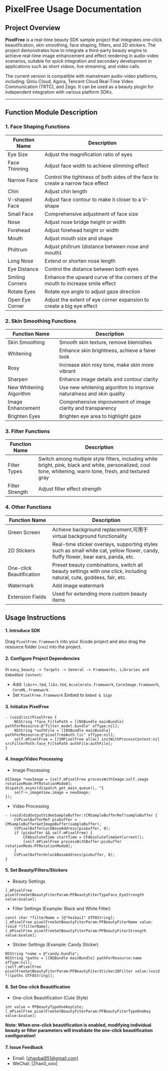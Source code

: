 # PixelFree Usage Documentation

## Project Overview

**PixelFree** is a real-time beauty SDK sample project that integrates one-click beautification, skin smoothing, face shaping, filters, and 2D stickers. The project demonstrates how to integrate a third-party beauty engine to achieve real-time image enhancement and effect rendering in audio-video scenarios, suitable for quick integration and secondary development in applications such as short videos, live streaming, and video calls.

The current version is compatible with mainstream audio-video platforms, including: Qiniu Cloud, Agora, Tencent Cloud Real-Time Video Communication (TRTC), and Zego. It can be used as a beauty plugin for independent integration with various platform SDKs.

---

## Function Module Description

### 1. Face Shaping Functions

| Function Name | Description |
|---------------|-------------|
| Eye Size | Adjust the magnification ratio of eyes |
| Face Thinning | Adjust face width to achieve slimming effect |
| Narrow Face | Control the tightness of both sides of the face to create a narrow face effect |
| Chin | Adjust chin length |
| V-shaped Face | Adjust face contour to make it closer to a V-shape |
| Small Face | Comprehensive adjustment of face size |
| Nose | Adjust nose bridge height or width |
| Forehead | Adjust forehead height or width |
| Mouth | Adjust mouth size and shape |
| Philtrum | Adjust philtrum (distance between nose and mouth) |
| Long Nose | Extend or shorten nose length |
| Eye Distance | Control the distance between both eyes |
| Smiling Corners | Enhance the upward curve of the corners of the mouth to increase smile effect |
| Rotate Eyes | Rotate eye angle to adjust gaze direction |
| Open Eye Corner | Adjust the extent of eye corner expansion to create a big eye effect |

### 2. Skin Smoothing Functions

| Function Name | Description |
|---------------|-------------|
| Skin Smoothing | Smooth skin texture, remove blemishes |
| Whitening | Enhance skin brightness, achieve a fairer look |
| Rosy | Increase skin rosy tone, make skin more vibrant |
| Sharpen | Enhance image details and contour clarity |
| New Whitening Algorithm | Use new whitening algorithm to improve naturalness and skin quality |
| Image Enhancement | Comprehensive improvement of image clarity and transparency |
| Brighten Eyes | Brighten eye area to highlight gaze |

### 3. Filter Functions

| Function Name | Description |
|---------------|-------------|
| Filter Types | Switch among multiple style filters, including white bright, pink, black and white, personalized, cool tone, whitening, warm tone, fresh, and textured gray |
| Filter Strength | Adjust filter effect strength |

### 4. Other Functions

| Function Name | Description |
|---------------|-------------|
| Green Screen | Achieve background replacement,可用于 virtual background functionality |
| 2D Stickers | Real-time sticker overlays, supporting styles such as small white cat, yellow flower, candy, fluffy flower, bear ears, panda, etc. |
| One-click Beautification | Preset beauty combinations, switch all beauty settings with one click, including natural, cute, goddess, fair, etc. |
| Watermark | Add image watermark |
| Extension Fields | Used for extending more custom beauty items |

## Usage Instructions

#### 1. Introduce SDK
Drag `PixelFree.framework` into your Xcode project and also drag the resource folder (`res`) into the project.

#### 2. Configure Project Dependencies
In `easy_beauty -> Targets -> General -> Frameworks, Libraries and Embedded Content`:

- Add: `libc++.tbd`, `libz.tbd`, `Accelerate.framework`, `CoreImage.framework`, `CoreML.framework`
- Set `PixelFree.framework` Embed to `Embed & Sign`

#### 3. Initialize PixelFree
```objc
- (void)initPixelFree {
    NSString *face_FiltePath = [[NSBundle mainBundle] pathForResource:@"filter_model.bundle" ofType:nil];
    NSString *authFile = [[NSBundle mainBundle] pathForResource:@"pixelfreeAuth.lic" ofType:nil];
    self.mPixelFree = [[SMPixelFree alloc] initWithProcessContext:nil srcFilterPath:face_FiltePath authFile:authFile];
}
```

#### 4. Image/Video Processing
- Image Processing
```objc
UIImage *newImage = [self.mPixelFree processWithImage:self.image rotationMode:PFRotationMode0];
dispatch_async(dispatch_get_main_queue(), ^{
    self->_imageView.image = newImage;
});
```

- Video Processing
```objc
- (void)didOutputVideoSampleBuffer:(CMSampleBufferRef)sampleBuffer {
    CVPixelBufferRef pixbuffer = CMSampleBufferGetImageBuffer(sampleBuffer);
    CVPixelBufferLockBaseAddress(pixbuffer, 0);
    if (pixbuffer && self.mPixelFree) {
        CFAbsoluteTime startTime = CFAbsoluteTimeGetCurrent();
        [self.mPixelFree processWithBuffer:pixbuffer rotationMode:PFRotationMode0];
    }
    CVPixelBufferUnlockBaseAddress(pixbuffer, 0);
}
```

#### 5. Set Beauty/Filters/Stickers
- Beauty Settings
```objc
[_mPixelFree pixelFreeSetBeautyFiterParam:PFBeautyFiterTypeFace_EyeStrength value:&value];
```
- Filter Settings (Example: Black and White Filter)
```objc
const char *filterName = [@"heibai1" UTF8String];
[_mPixelFree pixelFreeSetBeautyFiterParam:PFBeautyFiterName value:(void *)filterName];
[_mPixelFree pixelFreeSetBeautyFiterParam:PFBeautyFiterStrength value:&value];
```
- Sticker Settings (Example: Candy Sticker)
```objc
NSString *name = @"candy.bundle";
NSString *paths = [[NSBundle mainBundle] pathForResource:name ofType:nil];
[self.mPixelFree pixelFreeSetBeautyFiterParam:PFBeautyFiterSticker2DFilter value:(void *)[paths UTF8String]];
```

#### 6. Set One-click Beautification
- One-click Beautification (Cute Style)
```objc
int value = PFBeautyTypeOneKeyCute;
[_mPixelFree pixelFreeSetBeautyFiterParam:PFBeautyFiterTypeOneKey value:&value];
```
**Note: When one-click beautification is enabled, modifying individual beauty or filter parameters will invalidate the one-click beautification configuration!**

#### 7. Issue Feedback
- Email: [zhaobai851@gmail.com]
- WeChat: [Zhao0_ooo]
